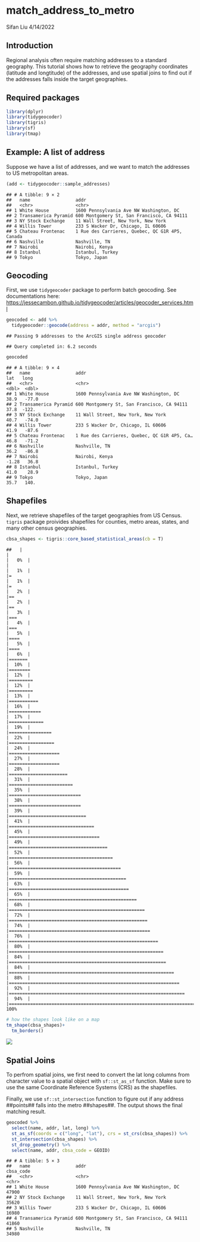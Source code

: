 match\_address\_to\_metro
================
Sifan Liu
4/14/2022

## Introduction

Regional analysis often require matching addresses to a standard
geography. This tutorial shows how to retrieve the geography coordinates
(latitude and longtitude) of the addresses, and use spatial joins to
find out if the addresses falls inside the target geographies.

## Required packages

``` r
library(dplyr)
library(tidygeocoder)
library(tigris)
library(sf)
library(tmap)
```

## Example: A list of address

Suppose we have a list of addresses, and we want to match the addresses
to US metropolitan areas.

``` r
(add <- tidygeocoder::sample_addresses)
```

    ## # A tibble: 9 × 2
    ##   name                 addr                                           
    ##   <chr>                <chr>                                          
    ## 1 White House          1600 Pennsylvania Ave NW Washington, DC        
    ## 2 Transamerica Pyramid 600 Montgomery St, San Francisco, CA 94111     
    ## 3 NY Stock Exchange    11 Wall Street, New York, New York             
    ## 4 Willis Tower         233 S Wacker Dr, Chicago, IL 60606             
    ## 5 Chateau Frontenac    1 Rue des Carrieres, Quebec, QC G1R 4P5, Canada
    ## 6 Nashville            Nashville, TN                                  
    ## 7 Nairobi              Nairobi, Kenya                                 
    ## 8 Istanbul             Istanbul, Turkey                               
    ## 9 Tokyo                Tokyo, Japan

## Geocoding

First, we use `tidygeocoder` package to perform batch geocoding. See
documentations here:
<https://jessecambon.github.io/tidygeocoder/articles/geocoder_services.html>

``` r
geocoded <- add %>% 
  tidygeocoder::geocode(address = addr, method = "arcgis")
```

    ## Passing 9 addresses to the ArcGIS single address geocoder

    ## Query completed in: 6.2 seconds

``` r
geocoded
```

    ## # A tibble: 9 × 4
    ##   name                 addr                                           lat   long
    ##   <chr>                <chr>                                        <dbl>  <dbl>
    ## 1 White House          1600 Pennsylvania Ave NW Washington, DC      38.9   -77.0
    ## 2 Transamerica Pyramid 600 Montgomery St, San Francisco, CA 94111   37.8  -122. 
    ## 3 NY Stock Exchange    11 Wall Street, New York, New York           40.7   -74.0
    ## 4 Willis Tower         233 S Wacker Dr, Chicago, IL 60606           41.9   -87.6
    ## 5 Chateau Frontenac    1 Rue des Carrieres, Quebec, QC G1R 4P5, Ca… 46.8   -71.2
    ## 6 Nashville            Nashville, TN                                36.2   -86.8
    ## 7 Nairobi              Nairobi, Kenya                               -1.28   36.8
    ## 8 Istanbul             Istanbul, Turkey                             41.0    28.9
    ## 9 Tokyo                Tokyo, Japan                                 35.7   140.

## Shapefiles

Next, we retrieve shapefiles of the target geographies from US Census.
`tigris` package proivides shapefiles for counties, metro areas, states,
and many other census geographies.

``` r
cbsa_shapes <- tigris::core_based_statistical_areas(cb = T)
```

    ##   |                                                                              |                                                                      |   0%  |                                                                              |                                                                      |   1%  |                                                                              |=                                                                     |   1%  |                                                                              |=                                                                     |   2%  |                                                                              |==                                                                    |   2%  |                                                                              |==                                                                    |   3%  |                                                                              |===                                                                   |   4%  |                                                                              |===                                                                   |   5%  |                                                                              |====                                                                  |   5%  |                                                                              |====                                                                  |   6%  |                                                                              |=======                                                               |  10%  |                                                                              |========                                                              |  12%  |                                                                              |=========                                                             |  12%  |                                                                              |=========                                                             |  13%  |                                                                              |===========                                                           |  16%  |                                                                              |============                                                          |  17%  |                                                                              |=============                                                         |  19%  |                                                                              |================                                                      |  22%  |                                                                              |=================                                                     |  24%  |                                                                              |===================                                                   |  27%  |                                                                              |===================                                                   |  28%  |                                                                              |======================                                                |  31%  |                                                                              |========================                                              |  35%  |                                                                              |===========================                                           |  38%  |                                                                              |===========================                                           |  39%  |                                                                              |=============================                                         |  41%  |                                                                              |================================                                      |  45%  |                                                                              |==================================                                    |  49%  |                                                                              |=====================================                                 |  52%  |                                                                              |=======================================                               |  56%  |                                                                              |==========================================                            |  59%  |                                                                              |============================================                          |  63%  |                                                                              |=============================================                         |  65%  |                                                                              |================================================                      |  68%  |                                                                              |===================================================                   |  72%  |                                                                              |====================================================                  |  74%  |                                                                              |=====================================================                 |  76%  |                                                                              |========================================================              |  80%  |                                                                              |==========================================================            |  84%  |                                                                              |===========================================================           |  84%  |                                                                              |==============================================================        |  88%  |                                                                              |================================================================      |  92%  |                                                                              |==================================================================    |  94%  |                                                                              |======================================================================| 100%

``` r
# how the shapes look like on a map
tm_shape(cbsa_shapes)+
  tm_borders()
```

![](match_address_to_metro_files/figure-gfm/shapefiles-1.png)<!-- -->

## Spatial Joins

To perfrom spatial joins, we first need to convert the lat long columns
from character value to a spatial object with `sf::st_as_sf` function.
Make sure to use the same Coordinate Reference Systems (CRS) as the
shapefiles.

Finally, we use `sf::st_intersection` function to figure out if any
address \#\#points\#\# falls into the metro \#\#shapes\#\#. The output
shows the final matching result.

``` r
geocoded %>% 
  select(name, addr, lat, long) %>% 
  st_as_sf(coords = c("long", "lat"), crs = st_crs(cbsa_shapes)) %>% 
  st_intersection(cbsa_shapes) %>% 
  st_drop_geometry() %>% 
  select(name, addr, cbsa_code = GEOID)
```

    ## # A tibble: 5 × 3
    ##   name                 addr                                       cbsa_code
    ##   <chr>                <chr>                                      <chr>    
    ## 1 White House          1600 Pennsylvania Ave NW Washington, DC    47900    
    ## 2 NY Stock Exchange    11 Wall Street, New York, New York         35620    
    ## 3 Willis Tower         233 S Wacker Dr, Chicago, IL 60606         16980    
    ## 4 Transamerica Pyramid 600 Montgomery St, San Francisco, CA 94111 41860    
    ## 5 Nashville            Nashville, TN                              34980
